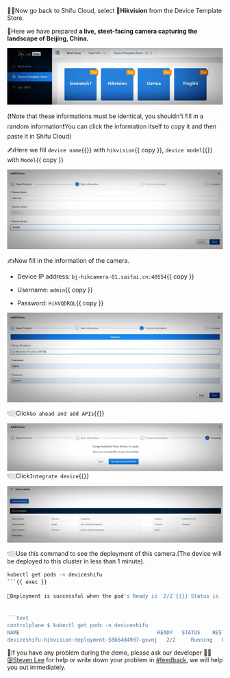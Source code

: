 🧑‍💻Now go back to Shifu Cloud, select 📸**Hikvision** from the Device Template Store.

🌃Here we have prepared **a live, steet-facing camera capturing the landscape of Beijing, China.**

![choose hikvision](https://raw.githubusercontent.com/Edgenesis/killercoda-shifu-demo/main/images/template-en.jpg)

(❗️Note that these informations must be identical, you shouldn't fill in a random information❗️You can click the information itself to copy it and then paste it in Shifu Cloud)

✍️Here we fill `device name`{{}} with `hikvision`{{ copy }}, `device model`{{}} with `Model`{{ copy }}

![input device basic info](https://raw.githubusercontent.com/Edgenesis/killercoda-shifu-demo/main/images/information1-en.jpg)

✍️Now fill in the information of the camera.
   
- Device IP address: `bj-hikcamera-01.saifai.cn:40554`{{ copy }}

- Username: `admin`{{ copy }}

- Password: `HikVQDRQL`{{ copy }}

![input password](https://raw.githubusercontent.com/Edgenesis/killercoda-shifu-demo/main/images/information2-en.jpg)

👇🏼Click`Go ahead and add APIs`{{}} 

![ready](https://raw.githubusercontent.com/Edgenesis/killercoda-shifu-demo/main/images/goahead-en.jpg)
👇🏼Click`Integrate device`{{}} 

![interface Device](https://raw.githubusercontent.com/Edgenesis/killercoda-shifu-demo/main/images/integrate-en.jpg)

👇🏼Use this command to see the deployment of this camera.(The device will be deployed to this cluster in less than 1 minute).

```bash
kubectl get pods -n deviceshifu
```{{ exec }}

👀Deployment is successful when the pod's Ready is `2/2`{{}} Status is `Running`{{}}


```text
controlplane $ kubectl get pods -n deviceshifu
NAME                                             READY   STATUS    RESTARTS   AGE
deviceshifu-hikvision-deployment-58b64d49d7-gxvnj   2/2     Running   0          21s
```

🔔If you have any problem during the demo, please ask our developer 👷🏽[@Steven Lee](https://shifuproj.slack.com/archives/D04MFP86D4J) for help or write down your problem in [#feedback](https://shifuproj.slack.com/archives/C04N5AJJL8Y), we will help you out immediately.